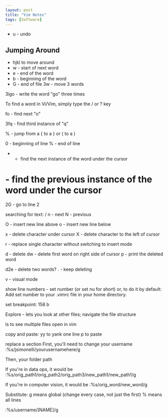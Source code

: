 ```yaml
---
layout: post
title: "Vim Notes"
tags: [Software]
---
```



* u - undo

## Jumping Around
* hjkl to move around
* w - start of next word
* e - end of the word
* b - beginning of the word
* G - end of file
3w - move 3 words

3igo - write the word "go" three times


To find a word in Vi/Vim, simply type the / or ? key

fo - find next "o"


3fq - find third instance of "q"

% - jump from a { to a } or ( to a )

0 - beginning of line
% - end of line
* - find the next instance of the word under the cursor
# - find the previous instance of the word under the cursor

2G - go to line 2

searching for text:
/
n - next
N - previous

O - insert new line above
o - insert new line below


x - delete character under cursor
X - delete character to the left of cursor

r - replace single character without switching to insert mode

d - delete
dw - delete first word on right side of cursor
p - print the deleted word

d2e - delete two words?
. - keep deleting

v - visual mode

show line numbers - set number (or set nu for short)
or, to do it by default: Add set number to your .vimrc file in your home directory.


set breakpoint: 158 b

Explore - lets you look at other files; navigate the file structure



ls to see multiple files open in vim

copy and paste:
yy to yank one line
p to paste


replace a section
First, you'll need to change your username
:%s/jsimonelli/yourusernamehere/g

Then, your folder path

If you're in data ops, it would be
:%s/orig_path1\/orig_path2\/orig_path3/new_path1\/new_path1/g

If you're in computer vision, it would be
:%s/orig_word/new_word/g

Substitute:
g means global (change every case, not just the first)
% means all lines

:%s/username/[NAME]/g